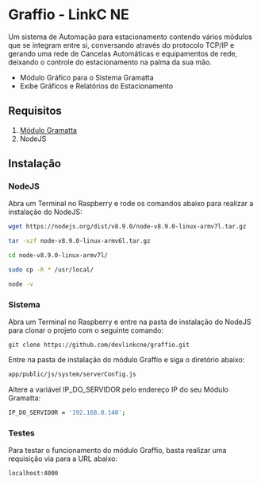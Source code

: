 # Graffio - LinkC NE

Um sistema de Automação para estacionamento contendo vários módulos que se integram entre si, conversando através do protocolo TCP/IP e 
gerando uma rede de Cancelas Automáticas e equipamentos de rede, deixando o controle do estacionamento na palma da sua mão.

- Módulo Gráfico para o Sistema Gramatta
- Exibe Gráficos e Relatórios do Estacionamento

## Requisitos

1. [Módulo Gramatta](https://github.com/devlinkcne/gramatta.git)
2. NodeJS

## Instalação

### NodeJS

Abra um Terminal no Raspberry e rode os comandos abaixo para realizar a instalação do NodeJS:

```bash
wget https://nodejs.org/dist/v8.9.0/node-v8.9.0-linux-armv7l.tar.gz
```
```bash
tar -xzf node-v8.9.0-linux-armv6l.tar.gz
```
```bash
cd node-v8.9.0-linux-armv7l/
```
```bash
sudo cp -R * /usr/local/
```
```bash
node -v
```

### Sistema

Abra um Terminal no Raspberry e entre na pasta de instalação do NodeJS para clonar o projeto com o seguinte comando:

```git
git clone https://github.com/devlinkcne/graffio.git
```

Entre na pasta de instalação do módulo Graffio e siga o diretório abaixo:

```bash
app/public/js/system/serverConfig.js
```

Altere a variável IP_DO_SERVIDOR pelo endereço IP do seu Módulo Gramatta:

```bash
IP_DO_SERVIDOR = '192.168.0.148';
```

### Testes

Para testar o funcionamento do módulo Graffio, basta realizar uma requisição via para a URL abaixo:

```bash
localhost:4000
```
